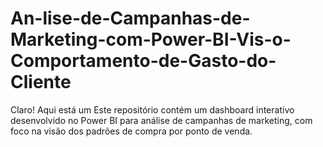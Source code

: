 # An-lise-de-Campanhas-de-Marketing-com-Power-BI-Vis-o-Comportamento-de-Gasto-do-Cliente
Claro! Aqui está um  Este repositório contém um dashboard interativo desenvolvido no Power BI para análise de campanhas de marketing, com foco na visão dos padrões de compra por ponto de venda.
